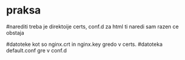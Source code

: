 # praksa

#narediti treba je direktoije certs, conf.d za html ti naredi sam razen ce obstaja

#datoteke kot so nginx.crt in nginx.key gredo v certs.
#datoteka default.conf gre v conf.d
